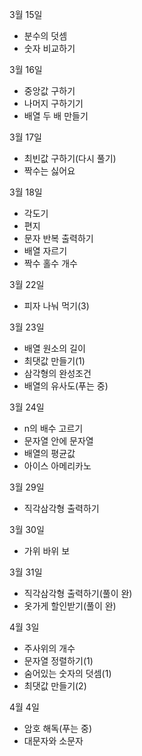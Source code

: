 3월 15일

- 분수의 덧셈
- 숫자 비교하기

3월 16일

- 중앙값 구하기
- 나머지 구하기기
- 배열 두 배 만들기

3월 17일

- 최빈값 구하기(다시 풀기)
- 짝수는 싫어요

3월 18일

- 각도기
- 편지
- 문자 반복 출력하기
- 배열 자르기
- 짝수 홀수 개수

3월 22일

- 피자 나눠 먹기(3)

3월 23일

- 배열 원소의 길이
- 최댓값 만들기(1)
- 삼각형의 완성조건
- 배열의 유사도(푸는 중)

3월 24일

- n의 배수 고르기
- 문자열 안에 문자열
- 배열의 평균값
- 아이스 아메리카노

3월 29일

- 직각삼각형 출력하기

3월 30일

- 가위 바위 보

3월 31일

- 직각삼각형 출력하기(풀이 완)
- 옷가게 할인받기(풀이 완)

4월 3일
- 주사위의 개수
- 문자열 정렬하기(1)
- 숨어있는 숫자의 덧셈(1)
- 최댓값 만들기(2)

4월 4일
- 암호 해독(푸는 중)
- 대문자와 소문자